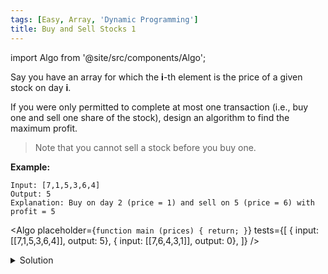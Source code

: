 ```yaml
---
tags: [Easy, Array, 'Dynamic Programming']
title: Buy and Sell Stocks 1
---
```


import Algo from '@site/src/components/Algo';

Say you have an array for which the **i**-th element is the price of a given stock on day **i**.

If you were only permitted to complete at most one transaction (i.e., buy one and sell one share of the stock), design an algorithm to find the maximum profit.

> Note that you cannot sell a stock before you buy one.

**Example:**

```
Input: [7,1,5,3,6,4]
Output: 5
Explanation: Buy on day 2 (price = 1) and sell on 5 (price = 6) with profit = 5
```

<Algo
placeholder={`function main (prices) {
    return;
}`}
tests={[
{ input: [[7,1,5,3,6,4]], output: 5},
{ input: [[7,6,4,3,1]], output: 0},
]}
/>

<details>
<summary>Solution</summary>

**Complexity:**

-   Time complexity: O(n)
-   Space complexity: O(1)

```javascript
function maxProfit(prices) {
	let minPrice = Number.MAX_SAFE_INTEGER;
	let maxProfit = 0;

	prices.forEach((price) => {
		if (price < minPrice) {
			minPrice = price;
		} else if (price - minPrice > maxProfit) {
			maxProfit = price - minPrice;
		}
	});

	return maxProfit;
}
```

</details>
